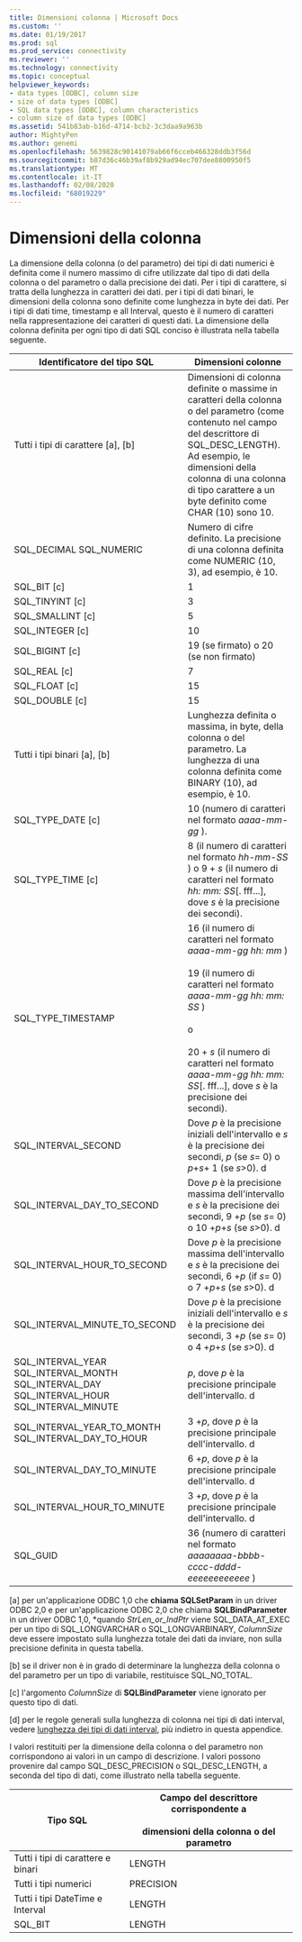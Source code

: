 ```yaml
---
title: Dimensioni colonna | Microsoft Docs
ms.custom: ''
ms.date: 01/19/2017
ms.prod: sql
ms.prod_service: connectivity
ms.reviewer: ''
ms.technology: connectivity
ms.topic: conceptual
helpviewer_keywords:
- data types [ODBC], column size
- size of data types [ODBC]
- SQL data types [ODBC], column characteristics
- column size of data types [ODBC]
ms.assetid: 541b83ab-b16d-4714-bcb2-3c3daa9a963b
author: MightyPen
ms.author: genemi
ms.openlocfilehash: 5639828c90141079ab66f6cceb466328ddb3f56d
ms.sourcegitcommit: b87d36c46b39af8b929ad94ec707dee8800950f5
ms.translationtype: MT
ms.contentlocale: it-IT
ms.lasthandoff: 02/08/2020
ms.locfileid: "68019229"
---
```

# <a name="column-size"></a>Dimensioni della colonna
La dimensione della colonna (o del parametro) dei tipi di dati numerici è definita come il numero massimo di cifre utilizzate dal tipo di dati della colonna o del parametro o dalla precisione dei dati. Per i tipi di carattere, si tratta della lunghezza in caratteri dei dati. per i tipi di dati binari, le dimensioni della colonna sono definite come lunghezza in byte dei dati. Per i tipi di dati time, timestamp e all Interval, questo è il numero di caratteri nella rappresentazione dei caratteri di questi dati. La dimensione della colonna definita per ogni tipo di dati SQL conciso è illustrata nella tabella seguente.  
  
|Identificatore del tipo SQL|Dimensioni colonne|  
|-------------------------|-----------------|  
|Tutti i tipi di carattere [a], [b]|Dimensioni di colonna definite o massime in caratteri della colonna o del parametro (come contenuto nel campo del descrittore di SQL_DESC_LENGTH). Ad esempio, le dimensioni della colonna di una colonna di tipo carattere a un byte definito come CHAR (10) sono 10.|  
|SQL_DECIMAL SQL_NUMERIC|Numero di cifre definito. La precisione di una colonna definita come NUMERIC (10, 3), ad esempio, è 10.|  
|SQL_BIT [c]|1|  
|SQL_TINYINT [c]|3|  
|SQL_SMALLINT [c]|5|  
|SQL_INTEGER [c]|10|  
|SQL_BIGINT [c]|19 (se firmato) o 20 (se non firmato)|  
|SQL_REAL [c]|7|  
|SQL_FLOAT [c]|15|  
|SQL_DOUBLE [c]|15|  
|Tutti i tipi binari [a], [b]|Lunghezza definita o massima, in byte, della colonna o del parametro. La lunghezza di una colonna definita come BINARY (10), ad esempio, è 10.|  
|SQL_TYPE_DATE [c]|10 (numero di caratteri nel formato *aaaa-mm-gg* ).|  
|SQL_TYPE_TIME [c]|8 (il numero di caratteri nel formato *hh-mm-SS* ) o 9 + *s* (il numero di caratteri nel formato *hh: mm: SS*[. fff...], dove *s* è la precisione dei secondi).|  
|SQL_TYPE_TIMESTAMP|16 (il numero di caratteri nel formato *aaaa-mm-gg hh: mm* )<br /><br /> 19 (il numero di caratteri nel formato *aaaa-mm-gg* *hh: mm: SS* )<br /><br /> o<br /><br /> 20 + *s* (il numero di caratteri nel formato *aaaa-mm-gg hh: mm: SS*[. fff...], dove *s* è la precisione dei secondi).|  
|SQL_INTERVAL_SECOND|Dove *p* è la precisione iniziali dell'intervallo e *s* è la precisione dei secondi, *p* (se *s*= 0) o *p*+*s*+ 1 (se *s*>0). d|  
|SQL_INTERVAL_DAY_TO_SECOND|Dove *p* è la precisione massima dell'intervallo e *s* è la precisione dei secondi, 9 +*p* (se *s*= 0) o 10 +*p*+*s* (se *s*>0). d|  
|SQL_INTERVAL_HOUR_TO_SECOND|Dove *p* è la precisione massima dell'intervallo e *s* è la precisione dei secondi, 6 +*p* (if *s*= 0) o 7 +*p*+*s* (se *s*>0). d|  
|SQL_INTERVAL_MINUTE_TO_SECOND|Dove *p* è la precisione iniziali dell'intervallo e *s* è la precisione dei secondi, 3 +*p* (se *s*= 0) o 4 +*p*+*s* (se *s*>0). d|  
|SQL_INTERVAL_YEAR SQL_INTERVAL_MONTH SQL_INTERVAL_DAY SQL_INTERVAL_HOUR SQL_INTERVAL_MINUTE|*p*, dove *p* è la precisione principale dell'intervallo. d|  
|SQL_INTERVAL_YEAR_TO_MONTH SQL_INTERVAL_DAY_TO_HOUR|3 +*p*, dove *p* è la precisione principale dell'intervallo. d|  
|SQL_INTERVAL_DAY_TO_MINUTE|6 +*p*, dove *p* è la precisione principale dell'intervallo. d|  
|SQL_INTERVAL_HOUR_TO_MINUTE|3 +*p*, dove *p* è la precisione principale dell'intervallo. d|  
|SQL_GUID|36 (numero di caratteri nel formato *aaaaaaaa-bbbb-cccc-dddd-eeeeeeeeeeee* )|  
  
 [a] per un'applicazione ODBC 1,0 che **chiama SQLSetParam** in un driver ODBC 2,0 e per un'applicazione ODBC 2,0 che chiama **SQLBindParameter** in un driver ODBC 1,0, \*quando *StrLen_or_IndPtr* viene SQL_DATA_AT_EXEC per un tipo di SQL_LONGVARCHAR o SQL_LONGVARBINARY, *ColumnSize* deve essere impostato sulla lunghezza totale dei dati da inviare, non sulla precisione definita in questa tabella.  
  
 [b] se il driver non è in grado di determinare la lunghezza della colonna o del parametro per un tipo di variabile, restituisce SQL_NO_TOTAL.  
  
 [c] l'argomento *ColumnSize* di **SQLBindParameter** viene ignorato per questo tipo di dati.  
  
 [d] per le regole generali sulla lunghezza di colonna nei tipi di dati interval, vedere [lunghezza dei tipi di dati interval](../../../odbc/reference/appendixes/interval-data-type-length.md), più indietro in questa appendice.  
  
 I valori restituiti per la dimensione della colonna o del parametro non corrispondono ai valori in un campo di descrizione. I valori possono provenire dal campo SQL_DESC_PRECISION o SQL_DESC_LENGTH, a seconda del tipo di dati, come illustrato nella tabella seguente.  
  
|Tipo SQL|Campo del descrittore corrispondente a<br /><br /> dimensioni della colonna o del parametro|  
|--------------|--------------------------------------------------------------------|  
|Tutti i tipi di carattere e binari|LENGTH|  
|Tutti i tipi numerici|PRECISION|  
|Tutti i tipi DateTime e Interval|LENGTH|  
|SQL_BIT|LENGTH|

